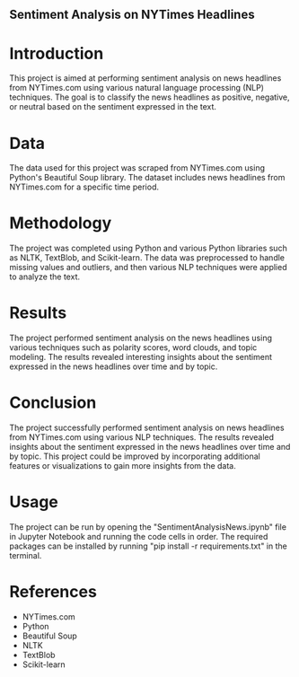 ## Sentiment Analysis on NYTimes Headlines
# Introduction
This project is aimed at performing sentiment analysis on news headlines from NYTimes.com using various natural language processing (NLP) techniques. The goal is to classify the news headlines as positive, negative, or neutral based on the sentiment expressed in the text.

# Data
The data used for this project was scraped from NYTimes.com using Python's Beautiful Soup library. The dataset includes news headlines from NYTimes.com for a specific time period.

# Methodology
The project was completed using Python and various Python libraries such as NLTK, TextBlob, and Scikit-learn. The data was preprocessed to handle missing values and outliers, and then various NLP techniques were applied to analyze the text.

# Results
The project performed sentiment analysis on the news headlines using various techniques such as polarity scores, word clouds, and topic modeling. The results revealed interesting insights about the sentiment expressed in the news headlines over time and by topic.

# Conclusion
The project successfully performed sentiment analysis on news headlines from NYTimes.com using various NLP techniques. The results revealed insights about the sentiment expressed in the news headlines over time and by topic. This project could be improved by incorporating additional features or visualizations to gain more insights from the data.

# Usage
The project can be run by opening the "SentimentAnalysisNews.ipynb" file in Jupyter Notebook and running the code cells in order. The required packages can be installed by running "pip install -r requirements.txt" in the terminal.

# References
- NYTimes.com
- Python
- Beautiful Soup
- NLTK
- TextBlob
- Scikit-learn
